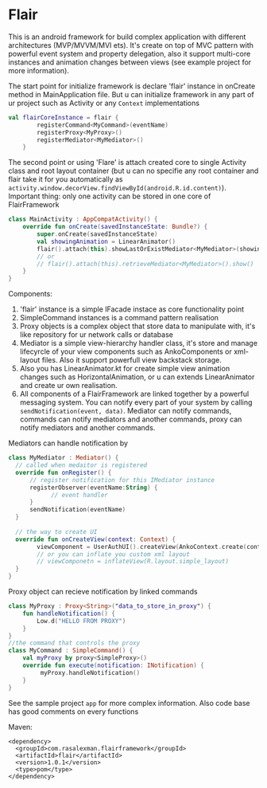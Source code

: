 # Flair
This is an android framework for build complex application with different architectures (MVP/MVVM/MVI ets). It's create on top of MVC pattern with powerful event system and property delegation, also it support multi-core instances and animation changes between views (see example project for more information). 

The start point for initialize framework is declare 'flair' instance in onCreate method in MainApplication file. But u can initialize framework in any part of ur project such as Activity or any `Context` implementations
```kotlin
val flairCoreInstance = flair {
        registerCommand<MyCommand>(eventName)
        registerProxy<MyProxy>()
        registerMediator<MyMediator>()
    }
```
The second point or using 'Flare' is attach created core to single Activity class and root layout container (but u can no specifie any root container and flair take it for you automatically as `activity.window.decorView.findViewById(android.R.id.content)`). Important thing: only one activity can be stored in one core of FlairFramework
```kotlin
class MainActivity : AppCompatActivity() {
    override fun onCreate(savedInstanceState: Bundle?) {
        super.onCreate(savedInstanceState)
        val showingAnimation = LinearAnimator()
        flair().attach(this).showLastOrExistMediator<MyMediator>(showingAnimation)
        // or 
        // flair().attach(this).retrieveMediator<MyMediator>().show()
    }
}
```

Components:
1) 'flair' instance is a simple IFacade instace as core functionality point
2) SimpleCommand instances is a command pattern realisation
3) Proxy objects is a complex object that store data to manipulate with, it's like repository for ur network calls or database
4) Mediator is a simple view-hierarchy handler class, it's store and manage lifecyrcle of your view components such as AnkoComponents or xml-layout files. Also it support powerfull view backstack storage.
5) Also you has LinearAnimator.kt for create simple view animation changes such as HorizontalAnimation, or u can extends LinearAnimator and create ur own realisation. 
6) All components of a FlairFramework are linked together by a powerful messaging system. You can notify every part of your system by calling `sendNotification(event, data)`. Mediator can notify commands, commands can notify mediators and another commands, proxy can notify mediators and another commands. 

Mediators can handle notification by
```kotlin
class MyMediator : Mediator() {
  // called when medaitor is registered
  override fun onRegister() {
      // register notification for this IMediator instance
      registerObserver(eventName:String) {
            // event handler
      }
      sendNotification(eventName)
  }
  
  // the way to create UI
  override fun onCreateView(context: Context) {
        viewComponent = UserAuthUI().createView(AnkoContext.create(context, this))
        // or you can inflate you custom xml layout
        // viewComponetn = inflateView(R.layout.simple_layout)
  }
}
```

Proxy object can recieve notification by linked commands
```kotlin
class MyProxy : Proxy<String>("data_to_store_in_proxy") {
    fun handleNotification() {
        Low.d("HELLO FROM PROXY")
    }
}
//the command that controls the proxy
class MyCommand : SimpleCommand() {
    val myProxy by proxy<SimpleProxy>()
    override fun execute(notification: INotification) {
         myProxy.handleNotification()     
    }
}
```

See the sample project `app` for more complex information. Also code base has good comments on every functions

Maven:
```
<dependency>
  <groupId>com.rasalexman.flairframework</groupId>
  <artifactId>flair</artifactId>
  <version>1.0.1</version>
  <type>pom</type>
</dependency>
```

